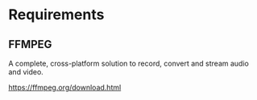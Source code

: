 # Requirements

## FFMPEG

A complete, cross-platform solution to record, convert and stream audio and video.

https://ffmpeg.org/download.html
